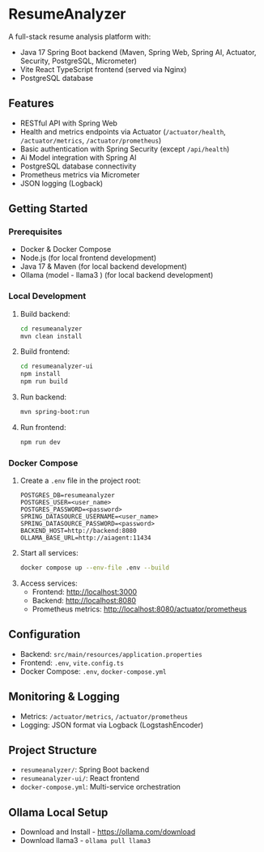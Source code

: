 # ResumeAnalyzer

A full-stack resume analysis platform with:
- Java 17 Spring Boot backend (Maven, Spring Web, Spring AI, Actuator, Security, PostgreSQL, Micrometer)
- Vite React TypeScript frontend (served via Nginx)
- PostgreSQL database

## Features
- RESTful API with Spring Web
- Health and metrics endpoints via Actuator (`/actuator/health`, `/actuator/metrics`, `/actuator/prometheus`)
- Basic authentication with Spring Security (except `/api/health`)
- Ai Model integration with Spring AI 
- PostgreSQL database connectivity
- Prometheus metrics via Micrometer
- JSON logging (Logback)

## Getting Started
### Prerequisites
- Docker & Docker Compose
- Node.js (for local frontend development)
- Java 17 & Maven (for local backend development)
- Ollama (model - llama3 ) (for local backend development)

### Local Development
1. Build backend:
   ```sh
   cd resumeanalyzer
   mvn clean install
   ```
2. Build frontend:
   ```sh
   cd resumeanalyzer-ui
   npm install
   npm run build
   ```
3. Run backend:
   ```sh
   mvn spring-boot:run
   ```
4. Run frontend:
   ```sh
   npm run dev
   ```

### Docker Compose
1. Create a `.env` file in the project root:
   ```env
   POSTGRES_DB=resumeanalyzer
   POSTGRES_USER=<user_name>
   POSTGRES_PASSWORD=<password>
   SPRING_DATASOURCE_USERNAME=<user_name>
   SPRING_DATASOURCE_PASSWORD=<password>
   BACKEND_HOST=http://backend:8080
   OLLAMA_BASE_URL=http://aiagent:11434
   ```
2. Start all services:
   ```sh
   docker compose up --env-file .env --build
   ```
3. Access services:
   - Frontend: [http://localhost:3000](http://localhost:3000)
   - Backend: [http://localhost:8080](http://localhost:8080)
   - Prometheus metrics: [http://localhost:8080/actuator/prometheus](http://localhost:8080/actuator/prometheus)

## Configuration
- Backend: `src/main/resources/application.properties`
- Frontend: `.env`, `vite.config.ts`
- Docker Compose: `.env`, `docker-compose.yml`

## Monitoring & Logging
- Metrics: `/actuator/metrics`, `/actuator/prometheus`
- Logging: JSON format via Logback (LogstashEncoder)

## Project Structure
- `resumeanalyzer/`: Spring Boot backend
- `resumeanalyzer-ui/`: React frontend
- `docker-compose.yml`: Multi-service orchestration

## Ollama Local Setup
- Download and Install  - https://ollama.com/download
- Download llama3 - `ollama pull llama3`
